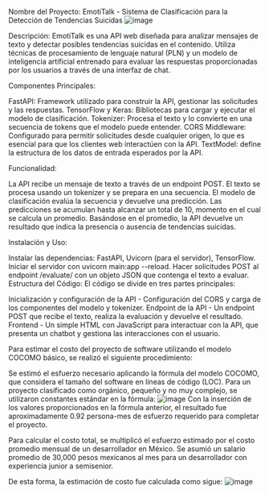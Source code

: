 Nombre del Proyecto:
EmotiTalk - Sistema de Clasificación para la Detección de Tendencias Suicidas
![image](https://github.com/diegoivan1987/ProgInt/assets/47061340/b63e8683-317f-4f7b-b4fc-fab3dd76c308)

Descripción:
EmotiTalk es una API web diseñada para analizar mensajes de texto y detectar posibles tendencias suicidas en el contenido. Utiliza técnicas de procesamiento de lenguaje natural (PLN) y un modelo de inteligencia artificial entrenado para evaluar las respuestas proporcionadas por los usuarios a través de una interfaz de chat.

Componentes Principales:

FastAPI: Framework utilizado para construir la API, gestionar las solicitudes y las respuestas.
TensorFlow y Keras: Bibliotecas para cargar y ejecutar el modelo de clasificación.
Tokenizer: Procesa el texto y lo convierte en una secuencia de tokens que el modelo puede entender.
CORS Middleware: Configurado para permitir solicitudes desde cualquier origen, lo que es esencial para que los clientes web interactúen con la API.
TextModel: define la estructura de los datos de entrada esperados por la API.

Funcionalidad:

La API recibe un mensaje de texto a través de un endpoint POST.
El texto se procesa usando un tokenizer y se prepara en una secuencia.
El modelo de clasificación evalúa la secuencia y devuelve una predicción.
Las predicciones se acumulan hasta alcanzar un total de 10, momento en el cual se calcula un promedio.
Basándose en el promedio, la API devuelve un resultado que indica la presencia o ausencia de tendencias suicidas.

Instalación y Uso:

Instalar las dependencias: FastAPI, Uvicorn (para el servidor), TensorFlow.
Iniciar el servidor con uvicorn main:app --reload.
Hacer solicitudes POST al endpoint /evaluate/ con un objeto JSON que contenga el texto a evaluar.
Estructura del Código:
El código se divide en tres partes principales:

Inicialización y configuración de la API - Configuración del CORS y carga de los componentes del modelo y tokenizer.
Endpoint de la API - Un endpoint POST que recibe el texto, realiza la evaluación y devuelve el resultado.
Frontend - Un simple HTML con JavaScript para interactuar con la API, que presenta un chatbot y gestiona las interacciones con el usuario.

Para estimar el costo del proyecto de software utilizando el modelo COCOMO básico, se realizó el siguiente procedimiento:

Se estimó el esfuerzo necesario aplicando la fórmula del modelo COCOMO, que considera el tamaño del software en líneas de código (LOC). Para un proyecto clasificado como orgánico, pequeño y no muy complejo, se utilizaron constantes estándar en la fórmula:
![image](https://github.com/diegoivan1987/ProgInt/assets/47061340/8b8439dc-70ba-4b12-bb82-7faed24ad6ee)
Con la inserción de los valores proporcionados en la fórmula anterior, el resultado fue aproximadamente 0.92 persona-mes de esfuerzo requerido para completar el proyecto.

Para calcular el costo total, se multiplicó el esfuerzo estimado por el costo promedio mensual de un desarrollador en México. Se asumió un salario promedio de 30,000 pesos mexicanos al mes para un desarrollador con experiencia junior a semisenior.

De esta forma, la estimación de costo fue calculada como sigue:
![image](https://github.com/diegoivan1987/ProgInt/assets/47061340/6f363ec0-dcbf-4a1c-894a-9ae0a614cbee)


